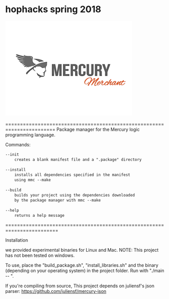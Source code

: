 # hophacks spring 2018

![merchant-logo](merchant-logo.png "Merchant Logo")

=======================================================================
Package manager for the Mercury logic programming language.

Commands:

    --init
        creates a blank manifest file and a ".package" directory

    --install
        installs all dependencies specified in the manifest
        using mmc --make

    --build
        builds your project using the dependencies downloaded
        by the package manager with mmc --make

    --help
        returns a help message
========================================================================

Installation

we provided experimental binaries for Linux and Mac.  NOTE: This project
has not been tested on windows.

To use, place the "build_package.sh", "install_libraries.sh" and
the binary (depending on your operating system) in the project
folder.  Run with "./main -- <command>".

If you're compiling from source,
This project depends on juliensf's json parser:
https://github.com/juliensf/mercury-json


